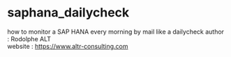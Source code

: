 # saphana_dailycheck
how to monitor a SAP HANA every morning by mail like a dailycheck
author : Rodolphe ALT<br>
website : https://www.altr-consulting.com<br>
